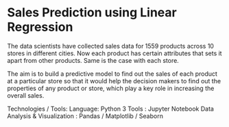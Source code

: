 # Sales Prediction using Linear Regression

The data scientists have collected sales data for 1559 products across 10 stores in different cities. Now each product has certain attributes that sets it apart from other products. Same is the case with each store.

The aim is to build a predictive model to find out the sales of each product at a particular store so that it would help the decision makers to find out the properties of any product or store, which play a key role in increasing the overall sales.

Technologies / Tools:
Language: Python 3
Tools : Jupyter Notebook
Data Analysis & Visualization : Pandas / Matplotlib / Seaborn
